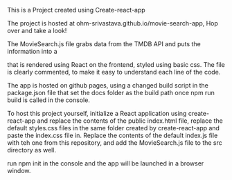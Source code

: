 This is a Project created using Create-react-app

The project is hosted at ohm-srivastava.github.io/movie-search-app, Hop over and take a look!

The MovieSearch.js file grabs data from the TMDB API and puts the information into a <div> that is rendered using React on the frontend, styled using basic css. The file is clearly commented, to make it easy to understand each line of the code. 
  
The app is hosted on github pages, using a changed build script in the package.json file that set the docs folder as the build path once npm run build is called in the console. 

To host this project yourself, initialize a React application using create-react-app and replace the contents of the public index.html file, replace the default styles.css files in the same folder created by create-react-app and paste the index.css file in. Replace the contents of the default index.js file with teh one from this repository, and add the MovieSearch.js file to the src directory as well. 

run npm init in the console and the app will be launched in a browser window. 
